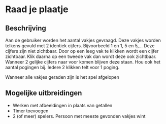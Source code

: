 # Raad je plaatje

## Beschrijving
Aan de gebruiker worden het aantal vakjes gevraagd. Deze vakjes worden telkens gevuld met 2
identiek cijfers. Bijvoorbeeld 1 en 1, 5 en 5,…
Deze cijfers zijn niet zichtbaar.
Door op een leeg vak te klikken wordt een cijfer zichtbaar. Klik daarna op een tweede vak dan wordt
deze ook zichtbaar. Wanneer 2 gelijke cijfers naar voor komen blijven deze staan.
Hou ook het aantal pogingen bij. Iedere 2 klikken telt voor 1 poging. 

Wanneer alle vakjes geraden zijn is het spel afgelopen 

## Mogelijke uitbreidingen
- Werken met afbeeldingen in plaats van getallen
- Timer toevoegen
- 2 (of meer) spelers. Persoon met meeste gevonden vakjes wint
